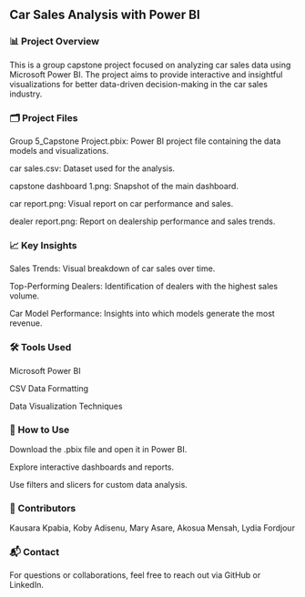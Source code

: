 ## Car Sales Analysis with Power BI

### 📊 Project Overview

This is a group capstone project focused on analyzing car sales data using Microsoft Power BI. The project aims to provide interactive and insightful visualizations for better data-driven decision-making in the car sales industry.

### 🗂️ Project Files

Group 5_Capstone Project.pbix: Power BI project file containing the data models and visualizations.

car sales.csv: Dataset used for the analysis.

capstone dashboard 1.png: Snapshot of the main dashboard.

car report.png: Visual report on car performance and sales.

dealer report.png: Report on dealership performance and sales trends.

### 📈 Key Insights

Sales Trends: Visual breakdown of car sales over time.

Top-Performing Dealers: Identification of dealers with the highest sales volume.

Car Model Performance: Insights into which models generate the most revenue.

### 🛠️ Tools Used

Microsoft Power BI

CSV Data Formatting

Data Visualization Techniques

### 🚀 How to Use

Download the .pbix file and open it in Power BI.

Explore interactive dashboards and reports.

Use filters and slicers for custom data analysis.

### 🤝 Contributors

Kausara Kpabia, Koby Adisenu, Mary Asare, Akosua Mensah, Lydia Fordjour

### 📬 Contact

For questions or collaborations, feel free to reach out via GitHub or LinkedIn.



